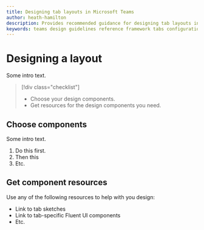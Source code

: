 ```yaml
---
title: Designing tab layouts in Microsoft Teams
author: heath-hamilton
description: Provides recommended guidance for designing tab layouts in Microsoft Teams.
keywords: teams design guidelines reference framework tabs configuration
---
```

# Designing a layout
Some intro text.

> [!div class="checklist"]
>
> * Choose your design components.
> * Get resources for the design components you need.

## Choose components
Some intro text.
1. Do this first.
1. Then this
1. Etc.

## Get component resources
Use any of the following resources to help with you design:
* Link to tab sketches
* Link to tab-specific Fluent UI components
* Etc.
